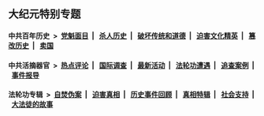 ## 大纪元特别专题

#### 中共百年历史 &nbsp;>&nbsp; [党魁面目](indexes/nf1176107/README.md?02280430) &nbsp;| &nbsp; [杀人历史](indexes/nf1176106/README.md?02280430) &nbsp;| &nbsp; [破坏传统和道德](indexes/nf1176106/README.md?02280430) &nbsp;| &nbsp; [迫害文化精英](indexes/nf1176111/README.md?02280430) &nbsp;| &nbsp; [篡改历史](indexes/nf1176115/README.md?02280430) &nbsp;| &nbsp; [卖国](indexes/nf1176117/README.md?02280430) 

#### 中共活摘器官 &nbsp;>&nbsp; [热点评论](indexes/nf5879/README.md?02280430) &nbsp;| &nbsp; [国际调查](indexes/nf5947/README.md?02280430) &nbsp;| &nbsp; [最新活动](indexes/nf5883/README.md?02280430) &nbsp;| &nbsp; [法轮功遭遇](indexes/nf5881/README.md?02280430) &nbsp;| &nbsp; [追查案例](indexes/nf5880/README.md?02280430) &nbsp;| &nbsp; [事件报导](indexes/nf5877/README.md?02280430) 

#### 法轮功专辑 &nbsp;>&nbsp; [自焚伪案](indexes/nf5562/README.md?02280430) &nbsp;| &nbsp; [迫害真相](indexes/nf4379/README.md?02280430) &nbsp;| &nbsp; [历史事件回顾](indexes/nf5793/README.md?02280430) &nbsp;| &nbsp; [真相特辑](indexes/nf4389/README.md?02280430) &nbsp;| &nbsp; [社会支持](indexes/nf4386/README.md?02280430) &nbsp;| &nbsp; [大法徒的故事](indexes/nf1147481/README.md?02280430) 
